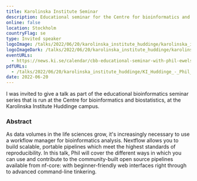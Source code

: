 ```yaml
---
title: Karolinska Institute Seminar
description: Educational seminar for the Centre for bioinformatics and biostatistics
online: false
location: Stockholm
countryFlag: se
type: Invited speaker
logoImage: /talks/2022/06/20/karolinska_institute_huddinge/karolinska_intitut_logo.svg
logoImageDark: /talks/2022/06/20/karolinska_institute_huddinge/karolinska_intitut_logo_darkbg.svg
eventURLs:
  - https://news.ki.se/calendar/cbb-educational-seminar-with-phil-ewels-reproducible-bioinformatics-for-everyone-nextflow
pdfURLs:
  - /talks/2022/06/20/karolinska_institute_huddinge/KI_Huddinge_-_Phil_Ewels.pdf
date: 2022-06-20
---
```


I was invited to give a talk as part of the educational bioinformatics seminar series that is
run at the Centre for bioinformatics and biostatistics, at the Karolinska Institute Huddinge campus.

### Abstract

As data volumes in the life sciences grow, it's increasingly necessary to use a workflow manager for bioinformatics analysis. Nextflow allows you to build scalable, portable pipelines which meet the highest standards of reproducibility. In this talk, Phil will cover the different ways in which you can use and contribute to the community-built open source pipelines available from nf-core: with beginner-friendly web interfaces right through to advanced command-line tinkering.
